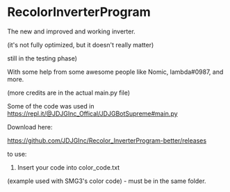 # RecolorInverterProgram
The new and improved and working inverter.

(it's not fully optimized, but it doesn't really matter)

still in the testing phase)

With some help from some awesome people like Nomic, lambda#0987, and more.

(more credits are in the actual main.py file)

Some of the code was used in https://repl.it/@JDJGInc_Offical/JDJGBotSupreme#main.py

Download here:

https://github.com/JDJGInc/Recolor_InverterProgram-better/releases

to use:

1. Insert your code into color_code.txt

(example used with SMG3's color code) - must be in the same folder.
